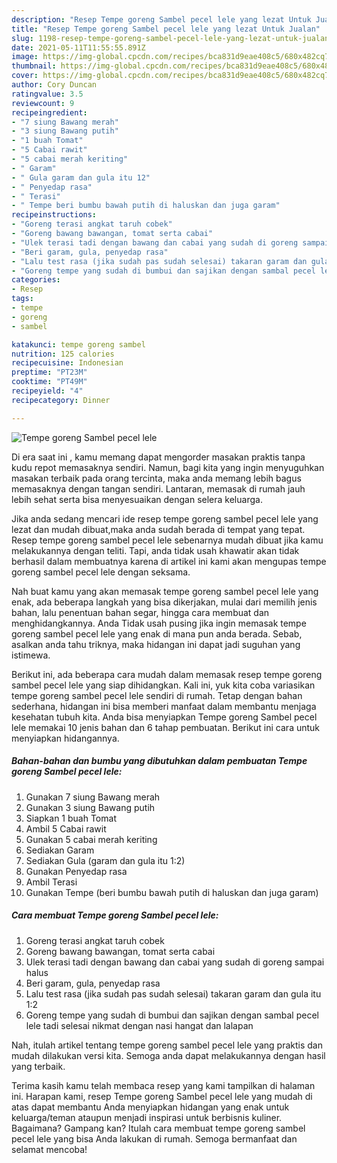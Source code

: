```yaml
---
description: "Resep Tempe goreng Sambel pecel lele yang lezat Untuk Jualan"
title: "Resep Tempe goreng Sambel pecel lele yang lezat Untuk Jualan"
slug: 1198-resep-tempe-goreng-sambel-pecel-lele-yang-lezat-untuk-jualan
date: 2021-05-11T11:55:55.891Z
image: https://img-global.cpcdn.com/recipes/bca831d9eae408c5/680x482cq70/tempe-goreng-sambel-pecel-lele-foto-resep-utama.jpg
thumbnail: https://img-global.cpcdn.com/recipes/bca831d9eae408c5/680x482cq70/tempe-goreng-sambel-pecel-lele-foto-resep-utama.jpg
cover: https://img-global.cpcdn.com/recipes/bca831d9eae408c5/680x482cq70/tempe-goreng-sambel-pecel-lele-foto-resep-utama.jpg
author: Cory Duncan
ratingvalue: 3.5
reviewcount: 9
recipeingredient:
- "7 siung Bawang merah"
- "3 siung Bawang putih"
- "1 buah Tomat"
- "5 Cabai rawit"
- "5 cabai merah keriting"
- " Garam"
- " Gula garam dan gula itu 12"
- " Penyedap rasa"
- " Terasi"
- " Tempe beri bumbu bawah putih di haluskan dan juga garam"
recipeinstructions:
- "Goreng terasi angkat taruh cobek"
- "Goreng bawang bawangan, tomat serta cabai"
- "Ulek terasi tadi dengan bawang dan cabai yang sudah di goreng sampai halus"
- "Beri garam, gula, penyedap rasa"
- "Lalu test rasa (jika sudah pas sudah selesai) takaran garam dan gula itu 1:2"
- "Goreng tempe yang sudah di bumbui dan sajikan dengan sambal pecel lele tadi selesai nikmat dengan nasi hangat dan lalapan"
categories:
- Resep
tags:
- tempe
- goreng
- sambel

katakunci: tempe goreng sambel 
nutrition: 125 calories
recipecuisine: Indonesian
preptime: "PT23M"
cooktime: "PT49M"
recipeyield: "4"
recipecategory: Dinner

---
```



![Tempe goreng Sambel pecel lele](https://img-global.cpcdn.com/recipes/bca831d9eae408c5/680x482cq70/tempe-goreng-sambel-pecel-lele-foto-resep-utama.jpg)

Di era  saat ini , kamu memang dapat mengorder masakan praktis tanpa kudu repot memasaknya sendiri. Namun, bagi kita yang ingin menyuguhkan masakan terbaik pada orang tercinta, maka anda memang lebih bagus memasaknya dengan tangan sendiri. Lantaran, memasak di rumah jauh lebih sehat serta bisa menyesuaikan dengan selera keluarga.

Jika anda sedang mencari ide resep tempe goreng sambel pecel lele yang lezat dan mudah dibuat,maka anda sudah berada di tempat yang tepat. Resep tempe goreng sambel pecel lele  sebenarnya mudah dibuat jika kamu melakukannya dengan teliti. Tapi, anda tidak usah khawatir akan tidak berhasil dalam membuatnya 
karena di artikel ini kami akan mengupas tempe goreng sambel pecel lele dengan seksama.  



Nah buat kamu yang akan memasak tempe goreng sambel pecel lele yang enak, ada beberapa langkah yang bisa dikerjakan, mulai dari memilih jenis bahan, lalu penentuan bahan segar, hingga cara membuat dan menghidangkannya. Anda Tidak usah pusing jika ingin memasak tempe goreng sambel pecel lele yang enak di mana pun anda berada. Sebab, asalkan anda  tahu triknya, maka hidangan ini dapat jadi suguhan yang istimewa.

Berikut ini, ada beberapa cara mudah dalam memasak resep tempe goreng sambel pecel lele yang siap dihidangkan. Kali ini, yuk kita coba variasikan tempe goreng sambel pecel lele sendiri di rumah. Tetap dengan bahan sederhana, hidangan ini bisa memberi manfaat dalam membantu menjaga kesehatan tubuh kita. Anda bisa menyiapkan Tempe goreng Sambel pecel lele memakai 10 jenis bahan dan 6 tahap pembuatan. Berikut ini cara untuk menyiapkan hidangannya.

<!--inarticleads1-->

##### Bahan-bahan dan bumbu yang dibutuhkan dalam pembuatan Tempe goreng Sambel pecel lele:

1. Gunakan 7 siung Bawang merah
1. Gunakan 3 siung Bawang putih
1. Siapkan 1 buah Tomat
1. Ambil 5 Cabai rawit
1. Gunakan 5 cabai merah keriting
1. Sediakan  Garam
1. Sediakan  Gula (garam dan gula itu 1:2)
1. Gunakan  Penyedap rasa
1. Ambil  Terasi
1. Gunakan  Tempe (beri bumbu bawah putih di haluskan dan juga garam)




<!--inarticleads2-->

##### Cara membuat Tempe goreng Sambel pecel lele:

1. Goreng terasi angkat taruh cobek
1. Goreng bawang bawangan, tomat serta cabai
1. Ulek terasi tadi dengan bawang dan cabai yang sudah di goreng sampai halus
1. Beri garam, gula, penyedap rasa
1. Lalu test rasa (jika sudah pas sudah selesai) takaran garam dan gula itu 1:2
1. Goreng tempe yang sudah di bumbui dan sajikan dengan sambal pecel lele tadi selesai nikmat dengan nasi hangat dan lalapan




Nah, itulah artikel tentang  tempe goreng sambel pecel lele  yang praktis dan mudah dilakukan versi kita. Semoga anda dapat melakukannya dengan hasil yang terbaik. 

Terima kasih kamu telah membaca resep yang kami tampilkan di halaman ini. Harapan kami, resep  Tempe goreng Sambel pecel lele yang mudah di atas dapat membantu Anda menyiapkan hidangan yang enak untuk keluarga/teman ataupun menjadi inspirasi untuk berbisnis kuliner. Bagaimana? Gampang kan? Itulah cara membuat tempe goreng sambel pecel lele yang bisa Anda lakukan di rumah. Semoga bermanfaat dan selamat mencoba!

